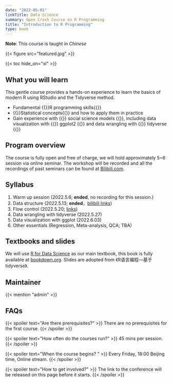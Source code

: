 ```yaml
---
date: "2022-05-01"
linkTitle: Data Science
summary: Open Crash Course on R Programming
title: "Introduction to R Programming"
type: book
---
```


**Note**: This course is taught in *Chinese*

{{< figure src="featured.jpg" >}}

{{< toc hide_on="xl" >}}

## What you will learn

This gentle course provides a hands-on experience to learn the basics of modern R using RStudio and the Tidyverse method.

- Fundamental {{<hl>}}R programming skills{{</hl>}}
- {{<hl>}}Statistical concepts{{</hl>}} and how to apply them in practice
- Gain experience with {{<hl>}} social science models {{</hl>}}, including data visualization with {{<hl>}} ggplot2 {{</hl>}} and data wrangling with {{<hl>}} tidyverse {{</hl>}}

## Program overview

The course is fully open and free of charge, we will hold approximately 5~6 session via online seminar. The workshop will be recorded and all the recordings of past seminars can be found at [Bilibili.com](https://www.bilibili.com/).

## Syllabus

1. Warm up session (2022.5.6; **ended**, no recording for this session.)
2. Data structure (2022.5.13; **ended**，[bilibili links](https://www.bilibili.com/video/BV1jZ4y187P6?spm_id_from=333.999.0.0))
3. Flow control (2022.5.20; [links](https://meeting.tencent.com/dm/e40OWZcvIZGG))
4. Data wrangling with tidyverse (2022.5.27)
5. Data visualization with ggplot (2022.6.03)
6. Other essentials (Regression, Meta-analysis, QCA; TBA)

## Textbooks and slides
We will use [R for Data Science](https://r4ds.had.co.nz/) as our main textbook, this book is fully available at [bookdown.org](bookdown.org). Slides are adopted from 《R语言编程—基于tidyverse》.

## Maintainer

{{< mention "admin" >}}

## FAQs

{{< spoiler text="Are there prerequisites?" >}}
There are no prerequisites for the first course.
{{< /spoiler >}}

{{< spoiler text="How often do the courses run?" >}}
45 mins per session.
{{< /spoiler >}}

{{< spoiler text="When the course begins? " >}}
Every Friday, 18:00 Beijing time, Online stream.
{{< /spoiler >}}

{{< spoiler text="How to get involved?" >}}
The link to the conference will be released on this page before it starts.
{{< /spoiler >}}

